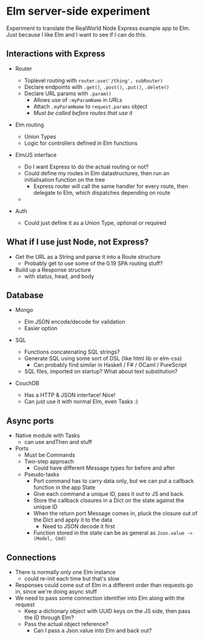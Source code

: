 # Elm server-side experiment
Experiment to translate the RealWorld Node Express example app to Elm.
Just because I like Elm and I want to see if I can do this.

## Interactions with Express
- Router
    - Toplevel routing with `router.use('/thing', subRouter)`
    - Declare endpoints with `.get()`, `.post()`, `.put()`, `.delete()`
    - Declare URL params with `.param()`
        - Allows use of `:myParamName` in URLs
        - Attach `.myParamName` to `request.params` object
        - _Must be called before routes that use it_


- Elm routing
    - Union Types
    - Logic for controllers defined in Elm functions

- Elm/JS interface
    - Do I want Express to do the actual routing or not?
    - Could define my routes in Elm datastructures, then run an initialisation function on the tree
        - Express router will call the same handler for every route, then delegate to Elm, which dispatches depending on route
    - 

- Auth
    - Could just define it as a Union Type, optional or required

## What if I use just Node, not Express?
- Get the URL as a String and parse it into a Route structure
    - Probably get to use some of the 0.19 SPA routing stuff?
- Build up a Response structure
    - with status, head, and body

## Database
- Mongo
    - Elm JSON encode/decode for validation
    - Easier option

- SQL
    - Functions concatenating SQL strings?
    - Generate SQL using some sort of DSL (like html lib or elm-css)
        - Can probably find similar in Haskell / F# / OCaml / PureScript
    - SQL files, imported on startup? What about text substitution?

- CouchDB
    - Has a HTTP & JSON interface! Nice!
    - Can just use it with normal Elm, even Tasks :)


## Async ports
- Native module with Tasks
    - can use andThen and stuff
- Ports
    - Must be Commands
    - Two-step approach
        - Could have different Message types for before and after
    - Pseudo-tasks
        - Port command has to carry data only, but we can put a callback function in the app State
        - Give each command a unique ID, pass it out to JS and back.
        - Store the callback closures in a Dict on the state against the unique ID
        - When the return port Message comes in, pluck the closure out of the Dict and apply it to the data
            - Need to JSON decode it first
        - Function stored in the state can be as general as `Json.value -> (Model, Cmd)`

## Connections
- There is normally only one Elm instance
    - could re-init each time but that's slow
- Responses could come out of Elm in a different order than requests go in, since we're doing async stuff
- We need to pass some connection identifier into Elm along with the request
    - Keep a dictionary object with UUID keys on the JS side, then pass the ID through Elm?
    - Pass the actual object reference?
        - Can I pass a Json.value into Elm and back out?
